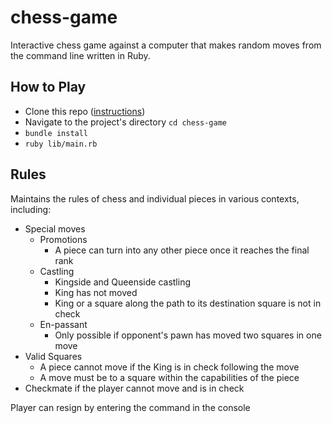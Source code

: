 # chess-game
Interactive chess game against a computer that makes random moves from the command line written in Ruby.


## How to Play
- Clone this repo ([instructions](https://docs.github.com/en/free-pro-team@latest/github/creating-cloning-and-archiving-repositories/cloning-a-repository))
- Navigate to the project's directory `cd chess-game`
- `bundle install`
- `ruby lib/main.rb`

## Rules
Maintains the rules of chess and individual pieces in various contexts, including:

- Special moves
    - Promotions
        - A piece can turn into any other piece once it reaches the final rank
    - Castling
        - Kingside and Queenside castling
        - King has not moved
        - King or a square along the path to its destination square is not in check
    - En-passant
        - Only possible if opponent's pawn has moved two squares in one move
- Valid Squares
    - A piece cannot move if the King is in check following the move
    - A move must be to a square within the capabilities of the piece
- Checkmate if the player cannot move and is in check

Player can resign by entering the command in the console






